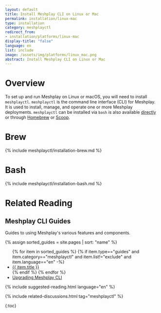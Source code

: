 ```yaml
---
layout: default
title: Install Meshplay CLI on Linux or Mac
permalink: installation/linux-mac
type: installation
category: meshplayctl
redirect_from:
- installation/platforms/linux-mac
display-title: "false"
language: en
list: include
image: /assets/img/platforms/linux_mac.png 
abstract: Install Meshplay CLI on Linux or Mac
---
```


# Overview

To set up and run Meshplay on Linux or macOS, you will need to install `meshplayctl`. `meshplayctl` is the command line interface (CLI) for Meshplay. It is used to install, manage, and operate one or more Meshplay deployments. `meshplayctl` can be installed via `bash` is also available [directly](https://github.com/khulnasoft/meshplay/releases/latest) or through [Homebrew]({{site.baseurl}}/installation/linux-mac/brew) or [Scoop]({{site.baseurl}}/installation/windows/scoop).

# Brew

{% include meshplayctl/installation-brew.md %}

# Bash

{% include meshplayctl/installation-bash.md %}

# Related Reading

## Meshplay CLI Guides

Guides to using Meshplay's various features and components.

{% assign sorted_guides = site.pages | sort: "name" %}

<ul>
  {% for item in sorted_guides %}
  {% if item.type=="guides" and item.category=="meshplayctl" and item.list!="exclude" and item.language=="en" -%}
    <li><a href="{{ site.baseurl }}{{ item.url }}">{{ item.title }}</a>
    </li>
    {% endif %}
  {% endfor %}
    <li><a href="{{ site.baseurl }}/guides/upgrade#upgrading-meshery-cli">Upgrading Meshplay CLI</a></li>
</ul>

{% include suggested-reading.html language="en" %}

{% include related-discussions.html tag="meshplayctl" %}

{:toc}

<!-- 
1. You can either use **Bash** or **Brew** to install <a href="/guides/meshplayctl">meshplayctl</a> ( Meshplay command line interface ).
2. To run **Meshplay**, execute the following command.

   <pre class="codeblock-pre"><div class="codeblock">
   <div class="clipboardjs">meshplayctl system start</div></div>
   </pre>

Meshplay server supports customizing authentication flow callback URL, which can be configured in the following way

<pre class="codeblock-pre"><div class="codeblock">
<div class="clipboardjs">
 $ MESHPLAY_SERVER_CALLBACK_URL=https://custom-host meshplayctl system start

</div></div>
</pre>
-->